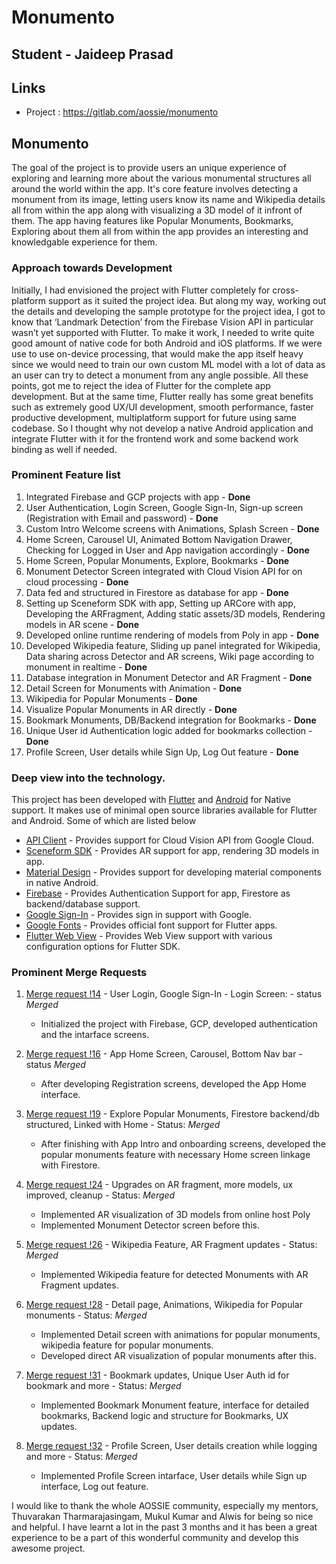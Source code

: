 # Monumento

## Student - Jaideep Prasad
## Links  
- Project : https://gitlab.com/aossie/monumento

## Monumento 

The goal of the project is to provide users an unique experience of exploring and learning more about the various monumental structures all around the world within the app. It's core feature involves detecting a monument from its image, letting users know its name and Wikipedia details all from within the app along with visualizing a 3D model of it infront of them. The app having features like Popular Monuments, Bookmarks, Exploring about them all from within the app provides an interesting and knowledgable experience for them.

### Approach towards Development

Initially, I had envisioned the project with Flutter completely for cross-platform support as it suited the project idea. But along my way, working out the details and developing the sample prototype for the project idea, I got to know that ‘Landmark Detection’ from the Firebase Vision API in particular wasn’t yet supported with Flutter. To make it work, I needed to write quite good amount of native code for both Android and iOS platforms. If we were use to use on-device processing, that would make the app itself heavy since we would need to train our own custom ML model with a lot of data as an user can try to detect a monument from any angle possible. All these points, got me to reject the idea of Flutter for the complete app development. But at the same time, Flutter really has some great benefits such as extremely good UX/UI development, smooth performance, faster productive development, multiplatform support for future using same codebase. So I thought why not develop a native Android application and integrate Flutter with it for the frontend work and some backend work binding as well if needed.

### Prominent Feature list 

1. Integrated Firebase and GCP projects with app - **Done**
2. User Authentication, Login Screen, Google Sign-In, Sign-up screen (Registration with Email and password) - **Done** 
3. Custom Intro Welcome screens with Animations, Splash Screen - **Done** 
4. Home Screen, Carousel UI, Animated Bottom Navigation Drawer, Checking for Logged in User and App navigation accordingly - **Done** 
5. Home Screen, Popular Monuments, Explore, Bookmarks  - **Done** 
6. Monument Detector Screen integrated with Cloud Vision API for on cloud processing - **Done** 
7. Data fed and structured in Firestore as database for app - **Done** 
8. Setting up Sceneform SDK with app, Setting up ARCore with app, Developing the ARFragment, Adding static assets/3D models, Rendering models in AR scene - **Done** 
9. Developed online runtime rendering of models from Poly in app - **Done** 
10. Developed Wikipedia feature, Sliding up panel integrated for Wikipedia, Data sharing across Detector and AR screens, Wiki page according to monument in realtime - **Done** 
11. Database integration in Monument Detector and AR Fragment - **Done**
12. Detail Screen for Monuments with Animation - **Done**
13. Wikipedia for Popular Monuments - **Done**
14. Visualize Popular Monuments in AR directly - **Done**
15. Bookmark Monuments, DB/Backend integration for Bookmarks - **Done**
16. Unique User id Authentication logic added for bookmarks collection - **Done**
17. Profile Screen, User details while Sign Up, Log Out feature - **Done**

### Deep view into the technology. 

This project has been developed with [Flutter](https://flutter.dev) and [Android](https://g.co/kgs/VTQxaz) for Native support. It makes use of minimal open source libraries available for Flutter and Android. Some of which are listed below

* [API Client](https://developers.google.com/api-client-library/java) - Provides support for Cloud Vision API from Google Cloud.
* [Sceneform SDK](https://github.com/google-ar/sceneform-android-sdk) - Provides AR support for app, rendering 3D models in app.
* [Material Design](https://material.io) - Provides support for developing material components in native Android.
* [Firebase](https://firebase.google.com) - Provides Authentication Support for app, Firestore as backend/database support.
* [Google Sign-In](https://pub.dev/packages/google_sign_in) - Provides sign in support with Google.
* [Google Fonts](https://pub.dev/packages/google_fonts) - Provides official font support for Flutter apps.
* [Flutter Web View](https://pub.dev/packages/webview_flutter) - Provides Web View support with various configuration options for Flutter SDK.

### Prominent Merge Requests 
1. [ Merge request !14](https://gitlab.com/aossie/monumento/-/merge_requests/14) - User Login, Google Sign-In - Login Screen: - status *Merged*
    * Initialized the project with Firebase, GCP, developed authentication and the intarface screens.

2. [Merge request !16](https://gitlab.com/aossie/monumento/-/merge_requests/16) - App Home Screen, Carousel, Bottom Nav bar - status *Merged*
    * After developing Registration screens, developed the App Home interface.

3. [Merge request !19](https://gitlab.com/aossie/monumento/-/merge_requests/19) - Explore Popular Monuments, Firestore backend/db structured, Linked with Home  - Status: *Merged*
    * After finishing with App Intro and onboarding screens, developed the popular monuments feature with necessary Home screen linkage with Firestore.

4. [Merge request !24](https://gitlab.com/aossie/monumento/-/merge_requests/24) - Upgrades on AR fragment, more models, ux improved, cleanup - Status: *Merged*
    * Implemented AR visualization of 3D models from online host Poly
    * Implemented Monument Detector screen before this.

5. [Merge request !26](https://gitlab.com/aossie/monumento/-/merge_requests/26) - Wikipedia Feature, AR Fragment updates - Status: *Merged*
    * Implemented Wikipedia feature for detected Monuments with AR Fragment updates.

6. [Merge request !28](https://gitlab.com/aossie/monumento/-/merge_requests/28) - Detail page, Animations, Wikipedia for Popular monuments - Status: *Merged*
    * Implemented Detail screen with animations for popular monuments, wikipedia feature for popular monuments.
    * Developed direct AR visualization of popular monuments after this.

7. [Merge request !31](https://gitlab.com/aossie/monumento/-/merge_requests/31) - Bookmark updates, Unique User Auth id for bookmark and more - Status: *Merged*
    * Implemented Bookmark Monument feature, interface for detailed bookmarks, Backend logic and structure for Bookmarks, UX updates.

8. [Merge request !32](https://gitlab.com/aossie/monumento/-/merge_requests/32) - Profile Screen, User details creation while logging and more - Status: *Merged*
    * Implemented Profile Screen intarface, User details while Sign up interface, Log out feature.

I would like to thank the whole AOSSIE community, especially my mentors, Thuvarakan Tharmarajasingam, Mukul Kumar and Alwis for being so nice and helpful. I have learnt a lot in the past 3 months and it has been a great experience to be a part of this wonderful community and develop this awesome project.

